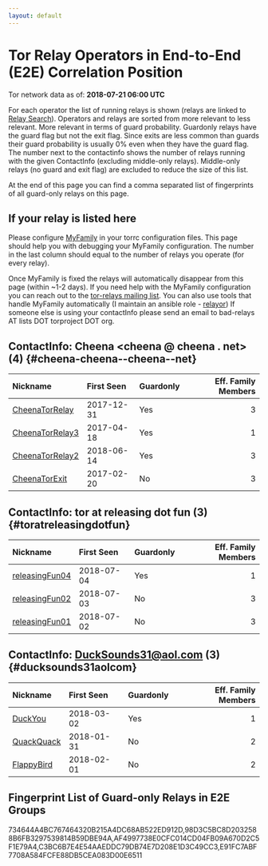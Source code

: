 ```yaml
---
layout: default
---
```



# Tor Relay Operators in End-to-End (E2E) Correlation Position

Tor network data as of: **2018-07-21 06:00 UTC**

For each operator the list of running relays is shown (relays are linked to [Relay Search](https://metrics.torproject.org/rs.html)).
Operators and relays are sorted from more relevant to less relevant. More relevant in terms of guard probability.
Guardonly relays have the guard flag but not the exit flag.
Since exits are less common than guards their guard probability is usually 0% even when they have the guard flag.
The number next to the contactinfo shows the number of relays running with the given ContactInfo (excluding middle-only relays).
Middle-only relays (no guard and exit flag) are excluded to reduce the size of this list.

At the end of this page you can find a comma separated list of fingerprints of all guard-only relays on this page.

## If your relay is listed here
Please configure [MyFamily](https://www.torproject.org/docs/tor-manual.html.en#MyFamily) in your torrc configuration files.
This page should help you with debugging your MyFamily configuration. The number in the last column should equal to the number of
relays you operate (for every relay).

Once MyFamily is fixed the relays will automatically disappear from this page (within ~1-2 days).
If you need help with the MyFamily configuration you can reach out to the
[tor-relays mailing list](https://lists.torproject.org/cgi-bin/mailman/listinfo/tor-relays).
You can also use tools that handle MyFamily automatically (I maintain an ansible role - 
[relayor](https://medium.com/@nusenu/deploying-tor-relays-with-ansible-6612593fa34d))
If someone else is using your contactInfo please send an email to bad-relays AT lists DOT torproject DOT org.


## ContactInfo: Cheena &lt;cheena @ cheena . net&gt; (4) {#cheena-cheena--cheena--net}

| Nickname                                                                                                   | First Seen   | Guardonly   |   Eff. Family Members |
|:-----------------------------------------------------------------------------------------------------------|:-------------|:------------|----------------------:|
| [CheenaTorRelay](https://metrics.torproject.org/rs.html#details/734644A4BC767464320B215A4DC68AB522ED912D)  | 2017-12-31   | Yes         |                     3 |
| [CheenaTorRelay3](https://metrics.torproject.org/rs.html#details/C3BC6B7E4E54AAEDDC79DB74E7D208E1D3C49CC3) | 2017-04-18   | Yes         |                     1 |
| [CheenaTorRelay2](https://metrics.torproject.org/rs.html#details/98D3C5BC8D2032588B6FB3297539814B59DBE94A) | 2018-06-14   | Yes         |                     3 |
| [CheenaTorExit](https://metrics.torproject.org/rs.html#details/50BD3C2C70050A999BD423EB23CDAE21F2214E02)   | 2017-02-20   | No          |                     3 |

## ContactInfo: tor at releasing dot fun (3) {#toratreleasingdotfun}

| Nickname                                                                                                  | First Seen   | Guardonly   |   Eff. Family Members |
|:----------------------------------------------------------------------------------------------------------|:-------------|:------------|----------------------:|
| [releasingFun04](https://metrics.torproject.org/rs.html#details/E91FC7ABF7708A584FCFE88DB5CEA083D00E6511) | 2018-07-04   | Yes         |                     1 |
| [releasingFun02](https://metrics.torproject.org/rs.html#details/B26F12939CE5FE0D21E70429DDB51DDA3DB4CACF) | 2018-07-03   | No          |                     3 |
| [releasingFun01](https://metrics.torproject.org/rs.html#details/D826AF785186EF68DA329D2B005167967EB7F758) | 2018-07-02   | No          |                     3 |

## ContactInfo: DuckSounds31@aol.com (3) {#ducksounds31aolcom}

| Nickname                                                                                              | First Seen   | Guardonly   |   Eff. Family Members |
|:------------------------------------------------------------------------------------------------------|:-------------|:------------|----------------------:|
| [DuckYou](https://metrics.torproject.org/rs.html#details/AF4997738E0CFC014CD04FB09A670D2C5F1E79A4)    | 2018-03-02   | Yes         |                     1 |
| [QuackQuack](https://metrics.torproject.org/rs.html#details/1EE15139F389FDA24400239607CB4C0BE5DD8C76) | 2018-01-31   | No          |                     2 |
| [FlappyBird](https://metrics.torproject.org/rs.html#details/B00478C4CD2F3ACC7D6F02AF8033D2906673651F) | 2018-02-01   | No          |                     2 |


## Fingerprint List of Guard-only Relays in E2E Groups

734644A4BC767464320B215A4DC68AB522ED912D,98D3C5BC8D2032588B6FB3297539814B59DBE94A,AF4997738E0CFC014CD04FB09A670D2C5F1E79A4,C3BC6B7E4E54AAEDDC79DB74E7D208E1D3C49CC3,E91FC7ABF7708A584FCFE88DB5CEA083D00E6511